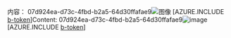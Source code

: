 <span data-ttu-id="dd6b0-101">内容： 07d924ea-d73c-4fbd-b2a5-64d30ffafae9![图像](8231b1e4-b0e2-463b-8540-470d4582394f.png)
[AZURE.INCLUDE [b-token](69349476-e511-49eb-b890-6772df50f018.md)]</span><span class="sxs-lookup"><span data-stu-id="dd6b0-101">Content: 07d924ea-d73c-4fbd-b2a5-64d30ffafae9![image](8231b1e4-b0e2-463b-8540-470d4582394f.png)
[AZURE.INCLUDE [b-token](69349476-e511-49eb-b890-6772df50f018.md)]</span></span>
